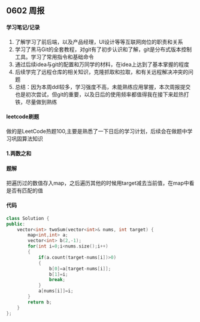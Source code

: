 ## 0602 周报
#### 学习笔记/记录
1. 了解学习了前后端，以及产品经理，UI设计等等互联网岗位的职责和关系
2. 学习了黑马Git的全套教程，对git有了初步认识和了解，git是分布式版本控制工具。学习了常用指令和基础命令
3. 通过后续idea与git的配置和万同学的材料，在idea上达到了基本掌握的程度
4. 后续学完了远程仓库的相关知识，克隆抓取和拉取，和有关远程解决冲突的问题
5. 总结：因为本周ddl较多，学习强度不高，未能熟练应用掌握，本次周报提交也是初次尝试，但git的重要，以及日后的使用频率都值得我在接下来趁热打铁，尽量做到熟练

#### leetcode刷题
做的是LeetCode热题100,主要是熟悉了一下日后的学习计划，后续会在做题中学习巩固算法知识
#### 1.两数之和
#### 题解
把遍历过的数值存入map，之后遍历其他的时候用target减去当前值，在map中看是否有匹配的值
#### 代码
```c++
class Solution {
public:
    vector<int> twoSum(vector<int>& nums, int target) {
        map<int,int> a;
        vector<int> b(2,-1);
        for(int i=0;i<nums.size();i++)
        {
            if(a.count(target-nums[i])>0)
            {
                b[0]=a[target-nums[i]];
                b[1]=i;
                break;
            }
            a[nums[i]]=i;
        }
        return b;
    }
};
```
